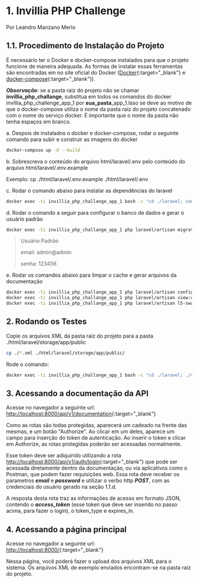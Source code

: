 # 1. Invillia PHP Challenge

Por Leandro Manzano Merlo

## 1.1. Procedimento de Instalação do Projeto

É necessário ter o Docker e docker-compose instalados para que o projeto funcione de maneira adequada.
As formas de instalar essas ferramentas são encontradas em no site oficial do Docker ([Docker](https://docs.docker.com/desktop/){:target="_blank"} e [docker-compose](https://docs.docker.com/compose/){:target="_blank"}).

***Observação***: se a pasta raiz do projeto não se chamar **invillia_php_challange**, substitua em todos os comandos do docker invillia_php_challenge_app_1 por **sua_pasta**_app_1.Isso se deve ao motivo de que o docker-compose utiliza o nome da pasta raiz do projeto concatenado com o nome do serviço docker. É importante que o nome da pasta não tenha espaços em branco.

a. Despois de instalados o docker e docker-compose, rodar o seguinte comando para subir e construir as imagens do docker

``` bash
docker-compose up -d --build
```


b. Sobrescreva o conteúdo do arquivo html/laravel/.env pelo conteúdo do arquivo html/laravel/.env.example

Exemplo: cp ./html/laravel/.env.example ./html/laravel/.env

c. Rodar o comando abaixo para instalar as dependências do laravel

``` bash
docker exec -ti invillia_php_challange_app_1 bash -c "cd ./laravel; composer install"
```

d. Rodar o comando a seguir para configurar o banco de dados e gerar o usuário padrão

``` bash
docker exec -ti invillia_php_challange_app_1 php laravel/artisan migrate --seed
```

> Usuário Padrão
>   
> email: admin@admin
>   
> senha: 123456

e. Rodar os comandos abaixo para limpar o cache e gerar arquivos da documentação

``` bash
docker exec -ti invillia_php_challange_app_1 php laravel/artisan config:cache
docker exec -ti invillia_php_challange_app_1 php laravel/artisan view:cache
docker exec -ti invillia_php_challange_app_1 php laravel/artisan l5-swagger:generate
```

## 2. Rodando os Testes

Copie os arquivos XML da pasta raiz do projeto para a pasta ./html/laravel/storage/app/public

``` bash
cp ./*.xml ./html/laravel/storage/app/public/
```

Rode o comando:


``` bash
docker exec -ti invillia_php_challange_app_1 bash -c "cd ./laravel; ./vendor/bin/phpunit"
```


## 3. Acessando a documentação da API


Acesse no navegador a seguinte url: [http://localhost:8000/api/v1/documentation](http://localhost:8000/api/v1/documentation){:target="_blank"}

Como as rotas são todas protegidas, aparecerá um cadeado na frente das mesmas, e um botão "Authorize". Ao clicar em um deles, aparece um campo para inserção do token de autenticação. Ao inserir o token e clicar em Authorize, as rotas protegidas poderão ser acessadas normalmente.

Esse token deve ser adiquirido utilizando a rota [http://localhost:8000/api/v1/auth/login](http://localhost:8000/api/v1/auth/login){:target="_blank"} que pode ser acessada diretamente dentro da documentação, ou via aplicativos como o Postman, que podem fazer requisições web. Essa rota deve receber os parametros ***email*** e ***password*** e utilizar o verbo http ***POST***, com as credenciais do usuário gerado na seção 1.1.d.

A resposta desta rota traz as informações de acesso em formato JSON, contendo o ***access_token*** (esse token que deve ser inserido no passo acima, para fazer o login), o token_type e expires_in.


## 4. Acessando a página principal

Acesse no navegador a seguinte url: [http://localhost:8000/](http://localhost:8000/){:target="_blank"}

Nessa página, você poderá fazer o upload dos arquivos XML para o sistema.
Os arquivos XML de exemplo enviados encontram-se na pasta raiz do projeto.
